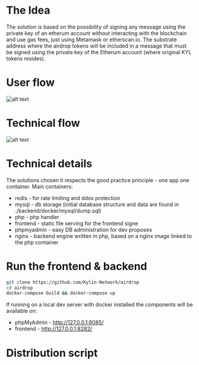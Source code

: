 # The Idea
The solution is based on the possibility of signing any message using the private key of an etherum account without interacting with the blockchain and use gas fees, just using Metamask or etherscan.io. The substrate address where the airdrop tokens will be included in a message that must be signed using the private key of the Etherum account (where original KYL tokens resides).

# User flow
![alt text](https://github.com/Kylin-Network/airdrop/blob/main/doc/user_flow.jpg?raw=true)

# Technical flow
![alt text](https://github.com/Kylin-Network/airdrop/blob/main/doc/tech_flow.jpg?raw=true)

# Technical details
The solutions chosen it respects the good practice principle - one app one container. 
Main containers:
- redis - for rate limiting and ddos protection
- mysql - db storage (initial database structure and data are found in ./backend/docker/mysql/dump.sql)
- php - php handler
- frontend - static file serving for the frontend signe
- phpmyadmin - easy DB administration for dev proposes
- nginx - backend engine written in php, based on a nginx image linked to the php container

# Run the frontend & backend
```bash
git clone https://github.com/Kylin-Network/airdrop
cd airdrop
docker-compose build && docker-compose up
```
If running on a local dev server with docker installed the components will be available on:
- phpMyAdmin - http://127.0.0.1:8085/
- frontend - http://127.0.0.1:8282/

# Distribution script
```bash
```
